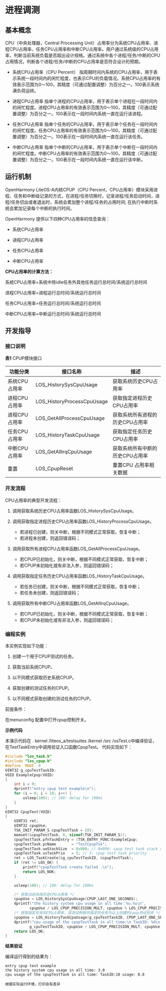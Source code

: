 # 进程调测


## 基本概念

CPU（中央处理器，Central Processing  Unit）占用率分为系统CPU占用率、进程CPU占用率、任务CPU占用率和中断CPU占用率。用户通过系统级的CPU占用率，判断当前系统负载是否超出设计规格。通过系统中各个进程/任务/中断的CPU占用情况，判断各个进程/任务/中断的CPU占用率是否符合设计的预期。

- 系统CPU占用率（CPU  Percent）
  指周期时间内系统的CPU占用率，用于表示系统一段时间内的闲忙程度，也表示CPU的负载情况。系统CPU占用率的有效表示范围为0～100，其精度（可通过配置调整）为百分之一。100表示系统满负荷运转。

- 进程CPU占用率
  指单个进程的CPU占用率，用于表示单个进程在一段时间内的闲忙程度。进程CPU占用率的有效表示范围为0～100，其精度（可通过配置调整）为百分之一。100表示在一段时间内系统一直在运行该进程。

- 任务CPU占用率
  指单个任务的CPU占用率，用于表示单个任务在一段时间内的闲忙程度。任务CPU占用率的有效表示范围为0～100，其精度（可通过配置调整）为百分之一。100表示在一段时间内系统一直在运行该任务。

- 中断CPU占用率
  指单个中断的CPU占用率，用于表示单个中断在一段时间内的闲忙程度。中断CPU占用率的有效表示范围为0～100，其精度（可通过配置调整）为百分之一。100表示在一段时间内系统一直在运行该中断。


## 运行机制

OpenHarmony LiteOS-A内核CPUP（CPU  Percent，CPU占用率）模块采用进程、任务和中断级记录的方式，在进程/任务切换时，记录进程/任务启动时间，进程/任务切出或者退出时，系统会累加整个进程/任务的占用时间; 在执行中断时系统会累加记录每个中断的执行时间。

OpenHarmony 提供以下四种CPU占用率的信息查询：

- 系统CPU占用率

- 进程CPU占用率

- 任务CPU占用率

- 中断CPU占用率

**CPU占用率的计算方法：**

系统CPU占用率=系统中除idle任务外其他任务运行总时间/系统运行总时间

进程CPU占用率=进程运行总时间/系统运行总时间

任务CPU占用率=任务运行总时间/系统运行总时间

中断CPU占用率=中断运行总时间/系统运行总时间


## 开发指导


### 接口说明

  **表1** CPUP模块接口

| 功能分类 | 接口**名称** | 描述 |
| -------- | -------- | -------- |
| 系统CPU占用率 | LOS_HistorySysCpuUsage | 获取系统历史CPU占用率 |
| 进程CPU占用率 | LOS_HistoryProcessCpuUsage | 获取指定进程历史CPU占用率 |
| 进程CPU占用率 | LOS_GetAllProcessCpuUsage | 获取系统所有进程的历史CPU占用率 |
| 任务CPU占用率 | LOS_HistoryTaskCpuUsage | 获取指定任务历史CPU占用率 |
| 中断CPU占用率 | LOS_GetAllIrqCpuUsage | 获取系统所有中断的历史CPU占用率 |
| 重置 | LOS_CpupReset | 重置CPU 占用率相关数据 |


### 开发流程

CPU占用率的典型开发流程：

1. 调用获取系统历史CPU占用率函数LOS_HistorySysCpuUsage。

2. 调用获取指定进程历史CPU占用率函数LOS_HistoryProcessCpuUsage。
   - 若进程已创建，则关中断，根据不同模式正常获取，恢复中断；
   - 若进程未创建，则返回错误码；

3. 调用获取所有进程CPU占用率函数LOS_GetAllProcessCpuUsage。
   - 若CPUP已初始化，则关中断，根据不同模式正常获取，恢复中断；
   - 若CPUP未初始化或有非法入参，则返回错误码；

4. 调用获取指定任务历史CPU占用率函数LOS_HistoryTaskCpuUsage。
   - 若任务已创建，则关中断，根据不同模式正常获取，恢复中断；
   - 若任务未创建，则返回错误码；

5. 调用获取所有中断CPU占用率函数LOS_GetAllIrqCpuUsage。
   - 若CPUP已初始化，则关中断，根据不同模式正常获取，恢复中断；
   - 若CPUP未初始化或有非法入参，则返回错误码；


### 编程实例

本实例实现如下功能：

1. 创建一个用于CPUP测试的任务。

2. 获取当前系统CPUP。

3. 以不同模式获取历史系统CPUP。

4. 获取创建的测试任务的CPUP。

5. 以不同模式获取创建的测试任务的CPUP。

前提条件：

在menuconfig 配置中打开cpup控制开关。

**示例代码**

本演示代码在 . kernel /liteos_a/testsuites /kernel /src /osTest.c中编译验证，在TestTaskEntry中调用验证入口函数CpupTest。
代码实现如下：


```c
#include "los_task.h"
#include "los_cpup.h"
#define  MODE  4
UINT32 g_cpuTestTaskID;
VOID ExampleCpup(VOID)
{
    int i = 0;
    dprintf("entry cpup test example\n");
    for (i = 0; i < 10; i++) {
        usleep(100); // 100: delay for 100ms
    }
}
UINT32 CpupTest(VOID)
{
    UINT32 ret;
    UINT32 cpupUse;
    TSK_INIT_PARAM_S cpupTestTask = {0};
    memset(&cpupTestTask, 0, sizeof(TSK_INIT_PARAM_S));
    cpupTestTask.pfnTaskEntry = (TSK_ENTRY_FUNC)ExampleCpup;
    cpupTestTask.pcName       = "TestCpupTsk";
    cpupTestTask.uwStackSize  = 0x800; // 0x800: cpup test task stack size
    cpupTestTask.usTaskPrio   = 5; // 5: cpup test task priority
    ret = LOS_TaskCreate(&g_cpuTestTaskID, &cpupTestTask);
    if (ret != LOS_OK) {
        printf("cpupTestTask create failed .\n");
        return LOS_NOK;
    }

    usleep(100); // 100: delay for 100ms

    /* 获取当前系统历史CPU占用率 */
    cpupUse = LOS_HistorySysCpuUsage(CPUP_LAST_ONE_SECONDS);
    dprintf("the history system cpu usage in all time：%u.%u\n",
           cpupUse / LOS_CPUP_PRECISION_MULT, cpupUse % LOS_CPUP_PRECISION_MULT);
    /* 获取指定任务的CPU占用率，该测试例程中指定的任务为以上创建的cpup测试任务 */
    cpupUse = LOS_HistoryTaskCpuUsage(g_cpuTestTaskID, CPUP_LAST_ONE_SECONDS);
    dprintf("cpu usage of the cpupTestTask in all time:\n TaskID: %d\n usage: %u.%u\n",
           g_cpuTestTaskID, cpupUse / LOS_CPUP_PRECISION_MULT, cpupUse % LOS_CPUP_PRECISION_MULT);
    return LOS_OK;
}
```

**结果验证**

编译运行得到的结果为：


```
entry cpup test example
the history system cpu usage in all time: 3.0
cpu usage of the cpupTestTask in all time: TaskID:10 usage: 0.0

根据实际运行环境，打印会有差异
```
